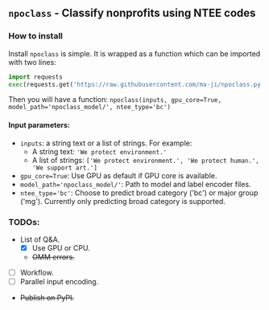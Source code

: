 `npoclass` - Classify nonprofits using NTEE codes
---

### How to install

Install `npoclass` is simple. It is wrapped as a function which can be imported with two lines:

```Python
import requests
exec(requests.get('https://raw.githubusercontent.com/ma-ji/npoclass.py').text)
```

Then you will have a function: `npoclass(inputs, gpu_core=True, model_path='npoclass_model/', ntee_type='bc')`

#### Input parameters:
- `inputs`: a string text or a list of strings. For example:
    - A string text: `'We protect environment.'`
    - A list of strings: `['We protect environment.', 'We protect human.', 'We support art.']`
- `gpu_core=True`: Use GPU as default if GPU core is available.
- `model_path='npoclass_model/'`: Path to model and label encoder files.
- `ntee_type='bc'`: Choose to predict broad category ('bc') or major group ('mg'). Currently only predicting broad category is supported. 

<!-- #### Output results:
- If input is a string:
- If input is a list of strings: -->


### TODOs:
- List of Q&A.
    - [x] Use GPU or CPU.
    - <s> OMM errors.</s>
- [ ] Workflow.
- [ ] Parallel input encoding.
- <s>Publish on PyPI.</s>